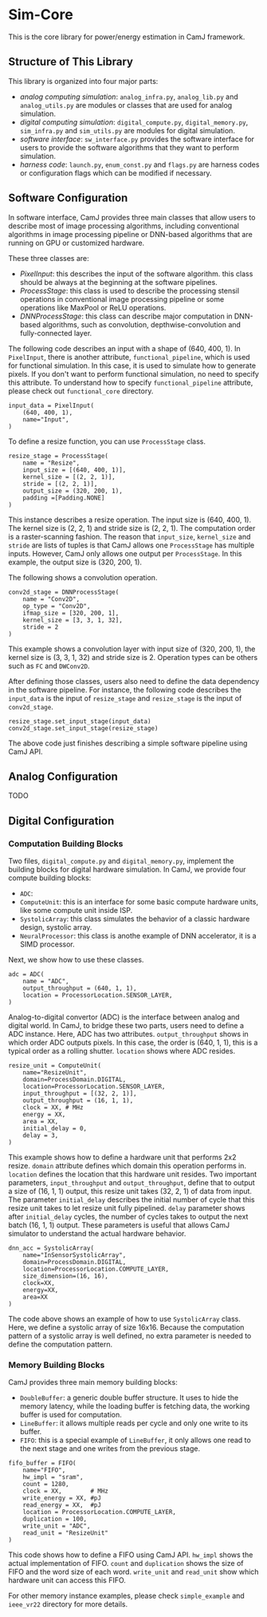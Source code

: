 # Sim-Core

This is the core library for power/energy estimation in CamJ framework.

## Structure of This Library

This library is organized into four major parts:
- *analog computing simulation*: `analog_infra.py`, `analog_lib.py` and `analog_utils.py` are 
modules or classes that are used for analog simulation.
- *digital computing simulation*: `digital_compute.py`, `digital_memory.py`, `sim_infra.py` 
and `sim_utils.py` are modules for digital simulation.
- *software interface*: `sw_interface.py` provides the software interface for users to provide
the software algorithms that they want to perform simulation.
- *harness code*: `launch.py`, `enum_const.py` and `flags.py` are harness codes or configuration flags
which can be modified if necessary.


## Software Configuration

In software interface, CamJ provides three main classes that allow users to describe most of image
processing algorithms, including conventional algorithms in image processing pipeline or DNN-based
algorithms that are running on GPU or customized hardware. 

These three classes are:
- *PixelInput*: this describes the input of the software algorithm. this class should be always at
the beginning at the software pipelines.
- *ProcessStage*: this class is used to describe the processing stensil operations in conventional
image processing pipeline or some operations like MaxPool or ReLU operations.
- *DNNProcessStage*: this class can describe major computation in DNN-based algorithms, such as
convolution, depthwise-convolution and fully-connected layer.

The following code describes an input with a shape of (640, 400, 1). In `PixelInput`, there is another attribute,
`functional_pipeline`, which is used for functional simulation. In this case, it is used to simulate
how to generate pixels. If you don't want to perform functional simulation, no need to specify this
attribute. To understand how to specify `functional_pipeline` attribute, please check out `functional_core` 
directory.
```
input_data = PixelInput(
	(640, 400, 1), 
	name="Input",
)
```
To define a resize function, you can use `ProcessStage` class.
```
resize_stage = ProcessStage(
	name = "Resize",
	input_size = [(640, 400, 1)],
	kernel_size = [(2, 2, 1)],
	stride = [(2, 2, 1)],
	output_size = (320, 200, 1),
	padding =[Padding.NONE]
)
```
This instance describes a resize operation. The input size is (640, 400, 1). The kernel size is (2, 2, 1)
and stride size is (2, 2, 1). The computation order is a raster-scanning fashion. The reason that 
`input_size`, `kernel_size` and `stride` are lists of tuples is that CamJ allows one `ProcessStage` 
has multiple inputs. However, CamJ only allows one output per `ProcessStage`. In this example,
the output size is (320, 200, 1).

The following shows a convolution operation.
```
conv2d_stage = DNNProcessStage(
	name = "Conv2D",
	op_type = "Conv2D",
	ifmap_size = [320, 200, 1],
	kernel_size = [3, 3, 1, 32],
	stride = 2
)
```
This example shows a convolution layer with input size of (320, 200, 1), the kernel size is (3, 3, 1, 32) 
and stride size is 2. Operation types can be others such as `FC` and `DWConv2D`. 

After defining those classes, users also need to define the data dependency in the software pipeline.
For instance, the following code describes the `input_data` is the input of `resize_stage` and `resize_stage` 
is the input of `conv2d_stage`.
```
resize_stage.set_input_stage(input_data)
conv2d_stage.set_input_stage(resize_stage)

```
The above code just finishes describing a simple software pipeline using CamJ API.

## Analog Configuration

TODO

## Digital Configuration

### Computation Building Blocks

Two files, `digital_compute.py` and `digital_memory.py`, implement the building blocks for 
digital hardware simulation. In CamJ, we provide four compute building blocks:

- `ADC`: 
- `ComputeUnit`: this is an interface for some basic compute hardware units, like some compute unit 
inside ISP.
- `SystolicArray`: this class simulates the behavior of a classic hardware design, systolic array.
- `NeuralProcessor`: this class is anothe example of DNN accelerator, it is a SIMD processor.

Next, we show how to use these classes.
```
adc = ADC(
	name = "ADC",
	output_throughput = (640, 1, 1),
	location = ProcessorLocation.SENSOR_LAYER,
)
```
Analog-to-digital convertor (ADC) is the interface between analog and digital world. In CamJ, to
bridge these two parts, users need to define a ADC instance. Here, ADC has two attributes. 
`output_throughput` shows in which order ADC outputs pixels. In this case, the order is (640, 1, 1),
this is a typical order as a rolling shutter. `location` shows where ADC resides.

```
resize_unit = ComputeUnit(
 	name="ResizeUnit",
	domain=ProcessDomain.DIGITAL,
	location=ProcessorLocation.SENSOR_LAYER,
	input_throughput = [(32, 2, 1)],
	output_throughput = (16, 1, 1), 
	clock = XX, # MHz
	energy = XX,
	area = XX,
	initial_delay = 0,
	delay = 3,
)
```
This example shows how to define a hardware unit that performs 2x2 resize. `domain` attribute defines
which domain this operation performs in. `location` defines the location that this hardware unit resides.
Two important parameters, `input_throughput` and `output_throughput`, define that to output a size of 
(16, 1, 1) output, this resize unit takes (32, 2, 1) of data from input. The parameter `initial_delay`
describes the initial number of cycle that this resize unit takes to let resize unit fully pipelined.
`delay` parameter shows after `initial_delay` cycles, the number of cycles takes to output 
the next batch (16, 1, 1) output. These parameters is useful that allows CamJ simulator to understand 
the actual hardware behavior.

```
dnn_acc = SystolicArray(
	name="InSensorSystolicArray",
	domain=ProcessDomain.DIGITAL,
	location=ProcessorLocation.COMPUTE_LAYER,
	size_dimension=(16, 16),
	clock=XX,
	energy=XX,
	area=XX
)
```
The code above shows an example of how to use `SystolicArray` class. Here, we define a systolic array 
of size 16x16. Because the computation pattern of a systolic array is well defined, no extra parameter 
is needed to define the computation pattern.

### Memory Building Blocks

CamJ provides three main memory building blocks:
- `DoubleBuffer`: a generic double buffer structure. It uses to hide the memory latency, while the 
loading buffer is fetching data, the working buffer is used for computation.
- `LineBuffer`: it allows multiple reads per cycle and only one write to its buffer.
- `FIFO`: this is a special example of `LineBuffer`, it only allows one read to the next stage and 
one writes from the previous stage.

```
fifo_buffer = FIFO(
	name="FIFO",
	hw_impl = "sram",
	count = 1280,
	clock = XX, 	   # MHz
	write_energy = XX, #pJ
	read_energy = XX,  #pJ
	location = ProcessorLocation.COMPUTE_LAYER,
	duplication = 100,
	write_unit = "ADC",
	read_unit = "ResizeUnit"
)

```
This code shows how to define a FIFO using CamJ API. `hw_impl` shows the actual implementation of FIFO.
`count` and `duplication` shows the size of FIFO and the word size of each word. `write_unit` and `read_unit` 
show which  hardware unit can access this FIFO.

For other memory instance examples, please check `simple_example` and `ieee_vr22` directory for more 
details.







